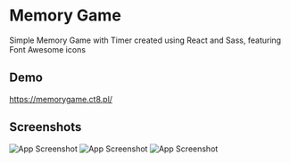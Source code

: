# Memory Game

Simple Memory Game with Timer created using React and Sass, featuring Font Awesome icons

## Demo

https://memorygame.ct8.pl/


## Screenshots

![App Screenshot](https://i.imgur.com/ACXx8xx.png) ![App Screenshot](https://i.imgur.com/zmbRryO.png) ![App Screenshot](https://i.imgur.com/zPPsVyu.png)
